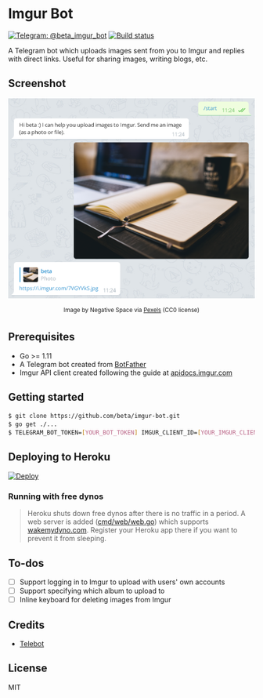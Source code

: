 # Imgur Bot

[![Telegram: @beta_imgur_bot](https://img.shields.io/badge/Telegram-@beta__imgur__bot-%232CA5E0?logo=telegram "Telegram: @beta_imgur_bot")](https://t.me/beta_imgur_bot) [![Build status](https://img.shields.io/github/workflow/status/beta/imgur-bot/Go "Build status")](https://github.com/beta/imgur-bot/actions?query=workflow%3AGo)

A Telegram bot which uploads images sent from you to Imgur and replies with direct links. Useful for sharing images, writing blogs, etc.

## Screenshot

<p align="center"><img src="screenshot.png?raw=true" alt="Screenshot" title="Screenshot" /></p>
<p align="center"><sup>Image by Negative Space via <a href="https://www.pexels.com/photo/coffee-notebook-writing-computer-34601/">Pexels</a> (CC0 license)</sup></p>

## Prerequisites

- Go >= 1.11
- A Telegram bot created from [BotFather](https://t.me/BotFather)
- Imgur API client created following the guide at [apidocs.imgur.com](https://apidocs.imgur.com/)

## Getting started

```bash
$ git clone https://github.com/beta/imgur-bot.git
$ go get ./...
$ TELEGRAM_BOT_TOKEN=[YOUR_BOT_TOKEN] IMGUR_CLIENT_ID=[YOUR_IMGUR_CLIENT_ID] go run cmd/bot/bot.go
```

## Deploying to Heroku

[![Deploy](https://www.herokucdn.com/deploy/button.svg)](https://heroku.com/deploy)

### Running with free dynos

> Heroku shuts down free dynos after there is no traffic in a period. A web server is added ([cmd/web/web.go](cmd/web/web.go)) which supports [wakemydyno.com](http://wakemydyno.com/). Register your Heroku app there if you want to prevent it from sleeping.

## To-dos

- [ ] Support logging in to Imgur to upload with users' own accounts
- [ ] Support specifying which album to upload to
- [ ] Inline keyboard for deleting images from Imgur

## Credits

- [Telebot](https://github.com/tucnak/telebot)

## License

MIT
